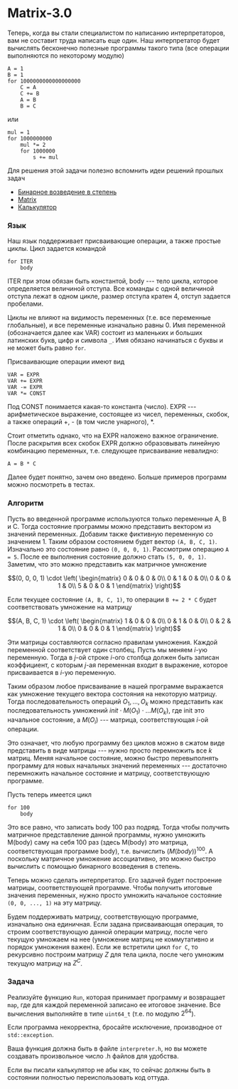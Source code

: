 # Matrix-3.0

Теперь, когда вы стали специалистом по написанию интерпретаторов, вам не составит
труда написать еще один. Наш интерпретатор будет вычислять бесконечно полезные программы такого типа (все операции выполняются по некоторому модулю)

```
A = 1
B = 1
for 1000000000000000000
    C = A
    C += B
    A = B
    B = C
```

или

```
mul = 1
for 1000000000
    mul *= 2
    for 1000000
        s += mul
```

Для решения этой задачи полезно вспомнить идеи решений прошлых задач

* [Бинарное возведение в степень](https://gitlab.manytask.org/cpp0/public-2022-fall/tree/master/bin-pow)
* [Matrix](https://gitlab.manytask.org/cpp0/public-2022-fall/tree/master/matrix)
* [Калькулятор](https://gitlab.manytask.org/cpp0/public-2022-fall/tree/master/calculator)

### Язык

Наш язык поддерживает присваивающие операции, а также простые циклы. Цикл задается командой

```
for ITER
    body
```

ITER при этом обязан быть константой, body --- тело цикла, которое определяется величиной отступа. Все команды с одной величиной отступа лежат в одном цикле, размер
отступа кратен 4, отступ задается пробелами.

Циклы не влияют на видимость переменных (т.е. все переменные глобальные), и все переменные изначально равны 0. Имя переменной (обозначается далее как VAR) состоит из маленьких и больших латинских букв, цифр и символа `_`. Имя обязано начинаться с буквы и не может быть равно `for`.

Присваивающие операции имеют вид

```
VAR = EXPR
VAR += EXPR
VAR -= EXPR
VAR *= CONST
```

Под CONST понимается какая-то константа (число). EXPR --- арифметическое выражение,
состоящее из чисел, переменных, скобок, а также операций +, - (в том числе унарного), *.

Стоит отметить однако, что на EXPR наложено важное ограничение. После раскрытия всех скобок EXPR должно образовывать линейную комбинацию переменных, т.е. следующее присваивание невалидно:

```
A = B * C
```

Далее будет понятно, зачем оно введено. Больше примеров программ можно посмотреть в тестах.

### Алгоритм

Пусть во введенной программе используются только переменные A, B и C. Тогда состояние
программы можно представить вектором из значений переменных. Добавим также фиктивную
переменную со значением 1. Таким образом состоянием будет вектор `(A, B, C, 1)`.
Изначально это состояние равно `(0, 0, 0, 1)`. Рассмотрим операцию `A = 5`. После
ее выполнения состояние должно стать `(5, 0, 0, 1)`. Заметим, что это можно представить как матричное умножение

```math
(0, 0, 0, 1) \cdot \left(
\begin{matrix}
0 & 0 & 0 & 0\\
0 & 1 & 0 & 0\\
0 & 0 & 1 & 0\\
5 & 0 & 0 & 1
\end{matrix} \right)
```

Если текущее состояние `(A, B, C, 1)`, то операции `B += 2 * C` будет соответствовать умножение на матрицу

```math
(A, B, C, 1) \cdot \left(
\begin{matrix} 
1 & 0 & 0 & 0\\
0 & 1 & 0 & 0\\
0 & 2 & 1 & 0\\
0 & 0 & 0 & 1
\end{matrix} \right)
```

Эти матрицы составляются согласно правилам умножения. Каждой переменной соответствует
один столбец. Пусть мы меняем $`i`$-ую переменную. Тогда в $`j`$-ой строке $`i`$-ого столбца
должен быть записан коэффициент, с которым $`j`$-ая переменная входит в выражение, которое присваивается в $`i`$-ую переменную.

Таким образом любое присваивание в нашей программе выражается как умножение текущего
вектора состояния на некоторую матрицу. Тогда последовательность операций
$`O_1, \dots, O_k`$ можно представить как последовательность умножений
$`init \cdot M(O_1) \cdot \ldots M(O_k)`$, где init это начальное состояние, а
$`M(O_i)`$ --- матрица, соответствующая $`i`$-ой операции.

Это означает, что любую программу без циклов можно в сжатом виде представить в виде матрицы ---
нужно просто перемножить все $`k`$ матриц. Меняя начальное состояние, можно быстро перевыполнять программу для новых начальных значений переменных --- достаточно перемножить начальное состояние и матрицу, соответствующую программе.

Пусть теперь имеется цикл

```
for 100
    body
```

Это все равно, что записать body 100 раз подряд. Тогда чтобы получить матричное представление данной программы, нужно умножить M(body) саму на себя 100 раз
(здесь M(body) это матрица, соответствующая программе body), т.е.
вычислить $`(M(body))^{100}`$. А поскольку матричное умножение ассоциативно, это можно
быстро вычислить с помощью бинарного возведения в степень.

Теперь можно сделать интерпретатор. Его задачей будет построение матрицы, соответствующей программе. Чтобы получить итоговые значения переменных, нужно просто умножить начальное состояние `(0, 0, ..., 1)` на эту матрицу.

Будем поддерживать матрицу, соответствующую программе, изначально она единичная. Если задана присваивающая операция, то строим соответствующую данной операции матрицу, после чего текущую умножаем на нее
(умножение матриц не коммутативно и порядок умножения важен). Если же встретили цикл
`for C`, то рекурсивно построим матрицу $`Z`$ для тела цикла, после чего умножим текущую матрицу на $`Z^C`$.

### Задача

Реализуйте функцию `Run`, которая принимает программу и возвращает `map`, где для каждой
переменной записано ее итоговое значение. Все вычисления выполняйте в типе `uint64_t` (т.е. по модулю $`2^{64}`$).

Если программа некорректна, бросайте исключение, производное от `std::exception`.

Ваша функция должна быть в файле `interpreter.h`, но вы можете создавать произвольное число .h файлов для удобства.

Если вы писали калькулятор не абы как, то сейчас должны быть в состоянии полностью переиспользовать код оттуда.
